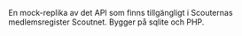 En mock-replika av det API som finns tillgängligt i Scouternas medlemsregister Scoutnet.
Bygger på sqlite och PHP.